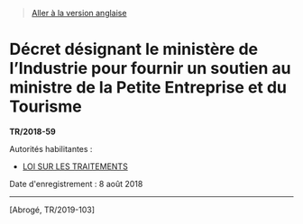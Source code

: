 > [Aller à la version anglaise](/en/Regulations/Statutory%20Instruments/2018/59.md)

# Décret désignant le ministère de l’Industrie pour fournir un soutien au ministre de la Petite Entreprise et du Tourisme

**TR/2018-59**

Autorités habilitantes : 
- [LOI SUR LES TRAITEMENTS](/fr/Lois/Lois%20révisées%20du%20Canada/S/S-3.md)

Date d'enregistrement : 8 août 2018

----------


[Abrogé, TR/2019-103]


